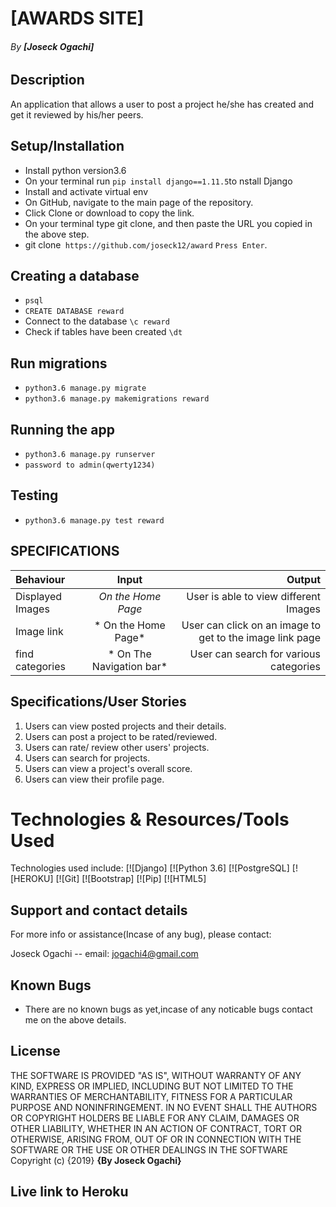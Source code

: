 # [AWARDS SITE]
###### By **[Joseck Ogachi]**
## Description
An application that allows a user to post a project he/she has created and get it reviewed by his/her peers.

## Setup/Installation

- Install python version3.6
- On your terminal run `pip install django==1.11.5`to nstall Django
- Install and activate virtual env
- On GitHub, navigate to the main page of the repository.
- Click Clone or download to copy the link.
- On your terminal type git clone, and then paste the URL you copied in the above step.
- git clone` https://github.com/joseck12/award`
`Press Enter`.

## Creating a database
- `psql`
- `CREATE DATABASE reward`
- Connect to the database `\c reward`
- Check if tables have been created `\dt`

## Run migrations
- `python3.6 manage.py migrate`
- `python3.6 manage.py makemigrations reward`

## Running the app
- `python3.6 manage.py runserver`
- `password to admin(qwerty1234)`

## Testing
- `python3.6 manage.py test reward`

## SPECIFICATIONS
| Behaviour | Input | Output |
| :---------------- | :---------------: | ------------------: |
| Displayed Images| *On the Home Page*| User is able to view different Images
| Image link | * On the Home Page*| User can click on an image to get to the image link page|
| find categories| * On The Navigation bar*| User can search for various categories|


## Specifications/User Stories
1. Users can view posted projects and their details.
2. Users can post a project to be rated/reviewed.
3. Users can rate/ review other users' projects.
4. Users can search for projects.
5. Users can view a project's overall score.
6. Users can view their profile page.


# Technologies & Resources/Tools Used
Technologies used include:
[![Django]
[![Python 3.6]
[![PostgreSQL]
[![HEROKU]
[![Git]
[![Bootstrap]
[![Pip]
[![HTML5]


## Support and contact details
For more info or assistance(Incase of any bug), please contact:

Joseck Ogachi -- email: jogachi4@gmail.com

## Known Bugs
- There are no known bugs as yet,incase of any noticable bugs contact me on the above details.

## License
THE SOFTWARE IS PROVIDED "AS IS", WITHOUT WARRANTY OF ANY KIND, EXPRESS OR IMPLIED, INCLUDING BUT NOT LIMITED TO THE WARRANTIES OF MERCHANTABILITY, FITNESS FOR A PARTICULAR PURPOSE AND NONINFRINGEMENT. IN NO EVENT SHALL THE AUTHORS OR COPYRIGHT HOLDERS BE LIABLE FOR ANY CLAIM, DAMAGES OR OTHER LIABILITY, WHETHER IN AN ACTION OF CONTRACT, TORT OR OTHERWISE, ARISING FROM, OUT OF OR IN CONNECTION WITH THE SOFTWARE OR THE USE OR OTHER DEALINGS IN THE SOFTWARE
Copyright (c) {2019} **{By Joseck Ogachi}**

## Live link to Heroku
